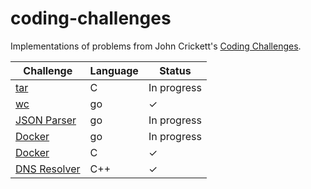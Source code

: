 # coding-challenges

Implementations of problems from John Crickett's [Coding Challenges](https://codingchallenges.fyi/challenges/intro).

| Challenge                                | Language | Status      |
| ---------------------------------------- | -------- | ----------- |
| [tar](./tar/README.md)                   | C        | In progress |
| [wc](./wc/README.md)                     | go       | ✓           |
| [JSON Parser](./json-parser/README.md)   | go       | In progress |
| [Docker](./docker/go/README.md)          | go       | In progress |
| [Docker](./docker/c/README.md)           | C        | ✓           |
| [DNS Resolver](./dns-resolver/README.md) | C++      | ✓           |
